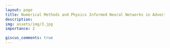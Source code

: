 ```yaml
---
layout: page
title: Numerical Methods and Physics Informed Neural Networks in Advection Function
description:
img: assets/img/3.jpg
importance: 2

giscus_comments: true
---
```

